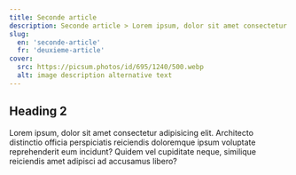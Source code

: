 ```yaml
---
title: Seconde article
description: Seconde article > Lorem ipsum, dolor sit amet consectetur adipisicing elit.
slug:
  en: 'seconde-article'
  fr: 'deuxieme-article'
cover:
  src: https://picsum.photos/id/695/1240/500.webp
  alt: image description alternative text
---
```


## Heading 2

Lorem ipsum, dolor sit amet consectetur adipisicing elit. Architecto distinctio officia perspiciatis reiciendis doloremque ipsum voluptate reprehenderit eum incidunt? Quidem vel cupiditate neque, similique reiciendis amet adipisci ad accusamus libero?
